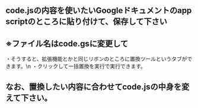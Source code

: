 ## code.jsの内容を使いたいGoogleドキュメントのapp scriptのところに貼り付けて、保存して下さい
## ※ファイル名はcode.gsに変更して
・そうすると、拡張機能とかと同じリボンのところに置換ツールというタブができます。\n
・クリックして一括置換を実行で実行できます。
## なお、置換したい内容に合わせてcode.jsの中身を変えて下さい。
